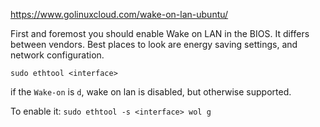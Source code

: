 
https://www.golinuxcloud.com/wake-on-lan-ubuntu/  

First and foremost you should enable Wake on LAN in the BIOS. It differs between vendors. Best places to look are energy saving settings, and network configuration.

`sudo ethtool <interface>`

if the `Wake-on` is `d`, wake on lan is disabled, but otherwise supported.

To enable it:
`sudo ethtool -s <interface> wol g`